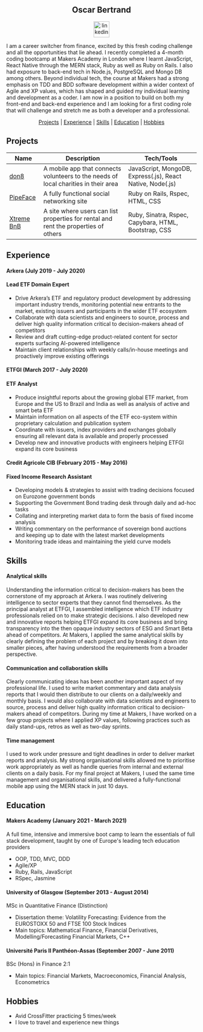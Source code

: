 <div align="center">

## Oscar Bertrand

<a href="https://www.linkedin.com/in/oscarbertrand/">
<img src="https://www.iconfinder.com/data/icons/free-social-icons/67/linkedin_circle_color-512.png" alt="linkedin" hspace="50" height="42" width="42"></a>

</div>

I am a career switcher from finance, excited by this fresh coding challenge and all the opportunities that lie ahead.
I recently completed a 4-month coding bootcamp at Makers Academy in London where I learnt JavaScript, React Native through the MERN stack, Ruby as well as Ruby on Rails. I also had exposure to back-end tech in Node.js, PostgreSQL and Mongo DB among others. Beyond individual tech, the course at Makers had a strong emphasis on TDD and BDD software development within a wider context of Agile and XP values, which has shaped and guided my individual learning and development as a coder.
I am now in a position to build on both my front-end and back-end experience and I am looking for a first coding role that will challenge and stretch me as both a developer and a professional.

<div align="center">
  
[Projects](#Projects) | [Experience](#Experience) | [Skills](#Skills) | [Education](#Education) | [Hobbies](#Hobbies) 

</div>

## Projects

| Name                         | Description       | Tech/Tools        |
| ---------------------------- | ----------------- | ----------------- |
| [don8](https://github.com/OscarB89/don8) | A mobile app that connects volunteers to the needs of local charities in their area |	JavaScript, MongoDB, Express(.js), React Native, Node(.js) |
| [PipeFace](https://github.com/OscarB89/Pipeface)| A fully functional social networking site |	Ruby on Rails, Rspec, HTML, CSS |
|[Xtreme BnB](https://github.com/OscarB89/Xtreme_Prestige_Worldwide_BnB)	| A site where users can list properties for rental and rent the properties of others | Ruby, Sinatra, Rspec, Capybara, HTML, Bootstrap, CSS |

## Experience

#### Arkera (July 2019 - July 2020)
#### Lead ETF Domain Expert

- Drive Arkera’s ETF and regulatory product development by addressing important industry trends, monitoring potential new entrants to the market, existing issuers and participants in the wider ETF ecosystem
- Collaborate with data scientists and engineers to source, process and deliver high quality information critical to decision-makers ahead of competitors
- Review and draft cutting-edge product-related content for sector experts surfacing AI-powered intelligence
- Maintain client relationships with weekly calls/in-house meetings and proactively improve existing offerings

#### ETFGI (March 2017 - July 2020)
#### ETF Analyst

- Produce insightful reports about the growing global ETF market, from Europe and the US to Brazil and India as well as analysis of active and smart beta ETF
- Maintain information on all aspects of the ETF eco-system within proprietary calculation and publication system
- Coordinate with issuers, index providers and exchanges globally ensuring all relevant data is available and properly processed
- Develop new and innovative products with engineers helping ETFGI expand its core business

#### Credit Agricole CIB (February 2015 - May 2016)
#### Fixed Income Research Assistant

- Developing models &amp; strategies to assist with trading decisions focused on Eurozone government bonds
- Supporting the Government Bond trading desk through daily and ad-hoc tasks
- Collating and interpreting market data to form the basis of fixed income analysis
- Writing commentary on the performance of sovereign bond auctions and keeping up to date with the latest market developments
- Monitoring trade ideas and maintaining the yield curve models

## Skills

#### Analytical skills

Understanding the information critical to decision-makers has been the cornerstone of my approach at Arkera. I was routinely delivering intelligence to sector experts that they cannot find themselves. As the principal analyst at ETFGI, I assembled intelligence which ETF industry professionals relied on to make strategic decisions. I also developed new and innovative reports helping ETFGI expand its core business and bring transparency into the then opaque industry sectors of ESG and Smart Beta ahead of competitors. At Makers, I applied the same analytical skills by clearly defining the problem of each project and by breaking it down into smaller pieces, after having understood the requirements from a broader perspective.

#### Communication and collaboration skills

Clearly communicating ideas has been another important aspect of my professional life. I used to write market commentary and data analysis reports that I would then distribute to our clients on a daily/weekly and monthly basis. I would also collaborate with data scientists and engineers to source, process and deliver high quality information critical to decision-makers ahead of competitors. During my time at Makers, I have worked on a few group projects where I applied XP values, following practices such as daily stand-ups, retros as well as two-day sprints.

#### Time management

I used to work under pressure and tight deadlines in order to deliver market reports and analysis. My strong organisational skills allowed me to prioritise work appropriately as well as handle queries from internal and external clients on a daily basis. For my final project at Makers, I used the same time management and organisational skills, and delivered a fully-functional mobile app using the MERN stack in just 10 days.

## Education

#### Makers Academy (January 2021 - March 2021)
A full time, intensive and immersive boot camp to learn the essentials of full stack development, taught by one of Europe's leading tech education providers

- OOP, TDD, MVC, DDD
- Agile/XP
- Ruby, Rails, JavaScript
- RSpec, Jasmine

#### University of Glasgow (September 2013 - August 2014)
MSc in Quantitative Finance (Distinction)

- Dissertation theme: Volatility Forecasting: Evidence from the EUROSTOXX 50 and FTSE 100 Stock Indices
- Main topics: Mathematical Finance, Financial Derivatives, Modelling/Forecasting Financial Markets, C++

#### Université Paris II Panthéon-Assas (September 2007 - June 2011)
BSc (Hons) in Finance 2:1

- Main topics: Financial Markets, Macroeconomics, Financial Analysis, Econometrics

## Hobbies

- Avid CrossFitter practicing 5 times/week
- I love to travel and experience new things
